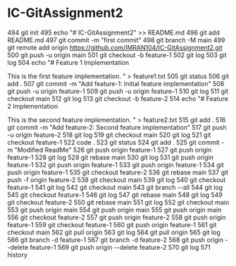 # IC-GitAssignment2
  494  git init
  495  echo "# IC-GitAssignment2" >> README.md
  496  git add README.md
  497  git commit -m "first commit"
  498  git branch -M main
  499  git remote add origin https://github.com/IMRAN104/IC-GitAssignment2.git
  500  git push -u origin main
  501  git checkout -b feature-1
  502  git log
  503  git log
  504  echo "# Feature 1 Implementation

This is the first feature implementation.
" > feature1.txt
  505  git status
  506  git add .
  507  git commit -m "Add feature-1: Initial feature implementation"
  508  git push -u origin feature-1
  509  git push -u origin feature-1
  510  git log
  511  git checkout main
  512  git log
  513  git checkout -b feature-2
  514  echo "# Feature 2 Implementation

This is the second feature implementation.
" > feature2.txt
  515  git add .
  516  git commit -m "Add feature-2: Second feature implementation"
  517  git push -u origin feature-2
  518  git log
  519  git checkout main
  520  git log
  521  git checkout feature-1
  522  code .
  523  git status
  524  git add .
  525  git commit -m "Modified ReadMe"
  526  git push origin feature-1
  527  git push origin feature-1
  528  git log
  529  git rebase main
  530  git log
  531  git push origin feature-1
  532  git push origin feature-1
  533  git push origin feature-1
  534  git push origin feature-1
  535  git checkout feature-2
  536  git rebase main
  537  git push -f origin feature-2
  538  git checkout main
  539  git log
  540  git checkout feature-1
  541  git log
  542  git checkout main
  543  git branch --all
  544  git log
  545  git checkout feature-1
  546  git log
  547  git rebase main
  548  git log
  549  git checkout feature-2
  550  git rebase main
  551  git log
  552  git checkout main
  553  git push origin main
  554  git push origin main
  555  git push origin main
  556  git checkout feature-2
  557  git push origin feature-2
  558  git push origin feature-1
  559  git checkout feature-1
  560  git push origin feature-1
  561  git checkout main
  562  git pull origin
  563  git log
  564  git pull origin
  565  git log
  566  git branch -d feature-1
  567  git branch -d feature-2
  568  git push origin --delete feature-1
  569  git push origin --delete feature-2
  570  git log
  571  history
